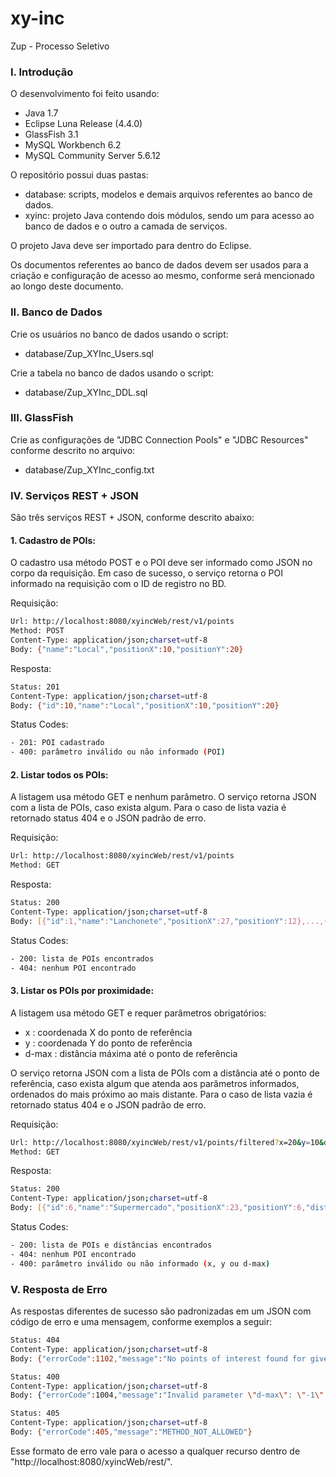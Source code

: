 # xy-inc
Zup - Processo Seletivo

### I. Introdução

O desenvolvimento foi feito usando:

- Java 1.7
- Eclipse Luna Release (4.4.0)
- GlassFish 3.1
- MySQL Workbench 6.2
- MySQL Community Server 5.6.12

O repositório possui duas pastas:

- database: scripts, modelos e demais arquivos referentes ao banco de dados.
- xyinc: projeto Java contendo dois módulos, sendo um para acesso ao banco de dados e o outro a camada de serviços.

O projeto Java deve ser importado para dentro do Eclipse.

Os documentos referentes ao banco de dados devem ser usados para a criação e configuração de acesso ao mesmo, conforme será mencionado ao longo deste documento.

### II. Banco de Dados

Crie os usuários no banco de dados usando o script:

- database/Zup_XYInc_Users.sql

Crie a tabela no banco de dados usando o script:

- database/Zup_XYInc_DDL.sql

### III. GlassFish

Crie as configurações de "JDBC Connection Pools" e "JDBC Resources" conforme descrito no arquivo:

- database/Zup_XYInc_config.txt

### IV. Serviços REST + JSON

São três serviços REST + JSON, conforme descrito abaixo:

#### 1. Cadastro de POIs:

O cadastro usa método POST e o POI deve ser informado como JSON no corpo da requisição.
Em caso de sucesso, o serviço retorna o POI informado na requisição com o ID de registro no BD.

Requisição:
```sh
Url: http://localhost:8080/xyincWeb/rest/v1/points
Method: POST
Content-Type: application/json;charset=utf-8
Body: {"name":"Local","positionX":10,"positionY":20}
```
Resposta:
```sh
Status: 201
Content-Type: application/json;charset=utf-8
Body: {"id":10,"name":"Local","positionX":10,"positionY":20}
```
Status Codes:
```sh
- 201: POI cadastrado
- 400: parâmetro inválido ou não informado (POI)
```

#### 2. Listar todos os POIs:

A listagem usa método GET e nenhum parâmetro.
O serviço retorna JSON com a lista de POIs, caso exista algum.
Para o caso de lista vazia é retornado status 404 e o JSON padrão de erro.

Requisição:
```sh
Url: http://localhost:8080/xyincWeb/rest/v1/points
Method: GET
```
Resposta:
```sh
Status: 200
Content-Type: application/json;charset=utf-8
Body: [{"id":1,"name":"Lanchonete","positionX":27,"positionY":12},...,{"id":10,"name":"Park","positionX":58,"positionY":56}]
```
Status Codes:
```sh
- 200: lista de POIs encontrados
- 404: nenhum POI encontrado
```

#### 3. Listar os POIs por proximidade:

A listagem usa método GET e requer parâmetros obrigatórios:

- x : coordenada X do ponto de referência
- y : coordenada Y do ponto de referência
- d-max : distância máxima até o ponto de referência

O serviço retorna JSON com a lista de POIs com a distância até o ponto de referência, caso exista algum que atenda aos parâmetros informados, ordenados do mais próximo ao mais distante.
Para o caso de lista vazia é retornado status 404 e o JSON padrão de erro.

Requisição:
```sh
Url: http://localhost:8080/xyincWeb/rest/v1/points/filtered?x=20&y=10&d-max=10
Method: GET
```
Resposta:
```sh
Status: 200
Content-Type: application/json;charset=utf-8
Body: [{"id":6,"name":"Supermercado","positionX":23,"positionY":6,"distance":5.0},...,{"id":5,"name":"Pub","positionX":12,"positionY":8,"distance":8.2}]
```
Status Codes:
```sh
- 200: lista de POIs e distâncias encontrados
- 404: nenhum POI encontrado
- 400: parâmetro inválido ou não informado (x, y ou d-max)
```

### V. Resposta de Erro

As respostas diferentes de sucesso são padronizadas em um JSON com código de erro e uma mensagem, conforme exemplos a seguir:
```sh
Status: 404
Content-Type: application/json;charset=utf-8
Body: {"errorCode":1102,"message":"No points of interest found for given parameters (x: 100, y: 115, d-max: 1)"}
```
```sh
Status: 400
Content-Type: application/json;charset=utf-8
Body: {"errorCode":1004,"message":"Invalid parameter \"d-max\": \"-1\" (Invalid value)"}
```
```sh
Status: 405
Content-Type: application/json;charset=utf-8
Body: {"errorCode":405,"message":"METHOD_NOT_ALLOWED"}
```
Esse formato de erro vale para o acesso a qualquer recurso dentro de "http://localhost:8080/xyincWeb/rest/".
